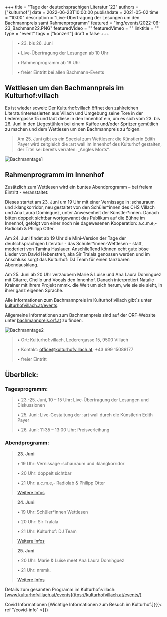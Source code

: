 +++
title = "Tage der deutschsprachigen Literatur `22"
authors = ["kulturhof"]
date = 2022-06-23T10:00:00
publishdate = 2021-05-02
time = "10:00"
description = "Live-Übertragung der Lesungen um den Bachmannpreis samt Rahmenprogramm"
featured = "img/events/2022-06-23_Bachmann22.PNG"
featuredVideo = ""
featuredVimeo = ""
linktitle = ""
type = "event"
tags = ["konzert"]
draft = false
+++

>•	23. bis 26. Juni
>
>•	Live-Übertragung der Lesungen ab 10 Uhr
>
>•	Rahmenprogramm ab 19 Uhr
>
>•	freier Eintritt bei allen Bachmann-Events
>


## Wettlesen um den Bachmannpreis im Kulturhof:villach ##

Es ist wieder soweit: Der Kulturhof:villach öffnet den zahlreichen Literaturinteressierten aus Villach und Umgebung seine Tore in der Lederergasse 15 und lädt diese in den Innenhof ein, um es sich vom 23. bis 26. Juni in den Liegestühlen bei einem Kaffee und/oder Spritzer gemütlich zu machen und dem Wettlesen um den Bachmannpreis zu folgen.

>Am 25. Juni gibt es ein Special zum Wettlesen: die Künstlerin Edith Payer wird zeitgleich die :art wall im Innenhof des Kulturhof gestalten, der Titel sei bereits verraten: „Angles Morts“.


![Bachmanntage1](/img/events/2022-06-23_Bachmann1.jpg)

## Rahmenprogramm im Innenhof ##

Zusätzlich zum Wettlesen wird ein buntes Abendprogramm – bei freiem Eintritt - veranstaltet:

Dieses startet am 23. Juni um 19 Uhr mit einer Vernissage in :schauraum und :klangkorridor, neu gestaltet von den Schüler\*innen des CHS Villach und Ana Laura Domínguez, unter Anwesenheit der Künstler\*innen. Danach bitten doppelt sichtbar wortgewandt das Publikum auf die Bühne im Innenhof, gefolgt von einer noch nie dagewesenen Kooperation: a.c.m.e,- Radiolab & Philipp Otter.

Am 24. Juni findet ab 19 Uhr die Mini-Version der Tage der deutschsprachigen Literatur - das Schüler\*innen-Wettlesen - statt, moderiert von Tamina Haslauer. Anschließend können echt gute böse Lieder von David Hebenstreit, aka Sir Tralala genossen werden und im Anschluss sorgt das Kulturhof: DJ Team für einen tanzbaren Abendausklang.

Am 25. Juni ab 20 Uhr verzaubern Marie & Luise und Ana Laura Domínguez mit Gitarre, Chello und Vocals den Innenhof. Danach interpretiert Natalie Krainer mit ihrem Projekt nmmk. die Welt um sich herum, wie sie sie sieht, in ihrer ganz eigenen Sprache.

Alle Informationen zum Bachmannpreis im Kulturhof:villach gibt`s unter [kulturhofvillach.at/events](https://kulturhofvillach.at/events/). 

Allgemeine Informationen zum Bachmannpreis sind auf der ORF-Website unter [bachmannpreis.orf.at](https://bachmannpreis.orf.at/) zu finden.

![Bachmanntage2](/img/events/2022-06-23_Bachmann2.jpg)


>•	Ort: Kulturhof:villach, Lederergasse 15, 9500 Villach
>
>•	Kontakt: office@kulturhofvillach.at; +43 699 15088177
>
>•	freier Eintritt

## Überblick: ##

### Tagesprogramm: ###

>•	23.-25. Juni, 10 – 15 Uhr: Live-Übertragung der Lesungen und Diskussionen
>
>•	25. Juni: Live-Gestaltung der :art wall durch die Künstlerin Edith Payer
>
>•	26. Juni: 11:35 – 13:00 Uhr: Preisverleihung

### Abendprogramm: ###

>**23. Juni**
>
>•	19 Uhr: Vernissage :schauraum und :klangkorridor
>
>•	20 Uhr: doppelt sichtbar
>
>•	21 Uhr: a.c.m.e,- Radiolab & Philipp Otter
>
>[Weitere Infos](https://kulturhofvillach.at/events/2022/2022-06-23_doppelt_sichtbar/)


>**24. Juni**
>
>•	19 Uhr: Schüler\*innen Wettlesen
>
>•	20 Uhr: Sir Tralala
>
>•	21 Uhr: Kulturhof: DJ Team
>
>[Weitere Infos](https://kulturhofvillach.at/events/2022/2022-06-24_sir-tralala/)


>**25. Juni**
>
>•	20 Uhr: Marie & Luise meet Ana Laura Domínguez
>
>•	21 Uhr: nmmk.
>
>[Weitere Infos](https://kulturhofvillach.at/events/2022/2022-06-25_nmmk/)


Details zum gesamten Programm im Kulturhof:villach: [www.kulturhofvillach.at/events](ttps://kulturhofvillach.at/events/)


Covid Informationen
[Wichtige Informationen zum Besuch im Kulturhof.]({{< ref "/covid-info" >}})
